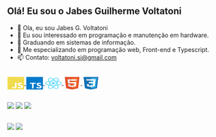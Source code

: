 ## Olá! Eu sou o Jabes Guilherme Voltatoni

- 👋 Ola, eu sou Jabes G. Voltatoni
- 👀 Eu sou interessado em programação e manutenção em hardware.
- 🌱 Graduando em sistemas de informação.
- 💞️ Me especializando em programação web, Front-end e Typescript.
- 📫 Contato: voltatoni.si@gmail.com

<div style="display: inline-block"><br>
  <a href="https://github.com/jabesguilherme">
  <img align="center" alt="Jabes-Js" height="30" width="40"     src="https://raw.githubusercontent.com/devicons/devicon/master/icons/javascript/javascript-plain.svg">
  <img align="center" alt="Jabes-Ts" height="30" width="40" src="https://raw.githubusercontent.com/devicons/devicon/master/icons/typescript/typescript-plain.svg">
  <img align="center" alt="Jabes-React" height="30" width="40" src="https://raw.githubusercontent.com/devicons/devicon/master/icons/react/react-original.svg">
  <img align="center" alt="Jabes-HTML" height="30" width="40" src="https://raw.githubusercontent.com/devicons/devicon/master/icons/html5/html5-original.svg">
  <img align="center" alt="Jabes-CSS" height="30" width="40" src="https://raw.githubusercontent.com/devicons/devicon/master/icons/css3/css3-original.svg">
</div>

##
 
<div> 
  <a href="https://instagram.com/jabesvoltatoni" target="_blank"><img src="https://img.shields.io/badge/-Instagram-%23E4405F?style=for-the-badge&logo=instagram&logoColor=white" target="_blank"></a>
  <a href = "mailto:voltatoni.si@gmail.com"><img src="https://img.shields.io/badge/-Gmail-%23333?style=for-the-badge&logo=gmail&logoColor=white" target="_blank"></a>
  <a href="https://www.linkedin.com/in/jabes-guilherme-voltatoni/" target="_blank"><img src="https://img.shields.io/badge/-LinkedIn-%230077B5?style=for-the-badge&logo=linkedin&logoColor=white" target="_blank"></a> 
</div>

##

<div>
  <img height="170em" src="https://github-readme-stats.vercel.app/api?username=jabesvoltatoni&show_icons=true&theme=tokyonight"/>
  <img height="171em" src="https://github-readme-stats.vercel.app/api/top-langs/?username=jabesvoltatoni&layout=compact&langs_count=16&theme=tokyonight"/>
</div>
